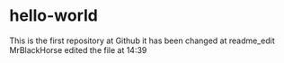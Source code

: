 # hello-world
This is the first repository at Github
it has been changed at readme_edit
MrBlackHorse edited the file at 14:39
